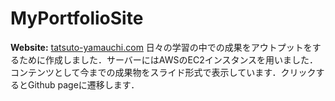 # MyPortfolioSite
**Website:** [tatsuto-yamauchi.com](https://tatsuto-yamauchi.com)
日々の学習の中での成果をアウトプットをするために作成しました．サーバーにはAWSのEC2インスタンスを用いました．コンテンツとして今までの成果物をスライド形式で表示しています．クリックするとGithub pageに遷移します．
